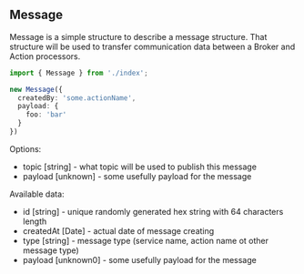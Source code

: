 ## Message
Message is a simple structure to describe a message structure. That structure will be used to transfer communication data between a Broker and Action processors.

```typescript
import { Message } from './index';

new Message({
  createdBy: 'some.actionName',
  payload: {
    foo: 'bar'
  }
})
```

Options:
* topic [string] - what topic will be used to publish this message
* payload [unknown] - some usefully payload for the message

Available data:
* id [string] - unique randomly generated hex string with 64 characters length
* createdAt [Date] - actual date of message creating
* type [string] - message type (service name, action name ot other message type)
* payload [unknown0] - some usefully payload for the message